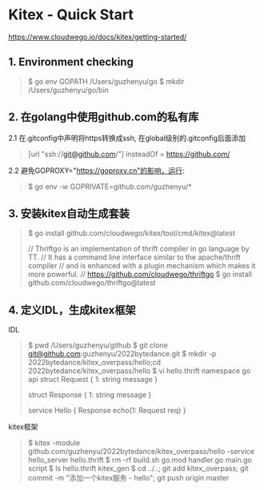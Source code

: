# Kitex - Quick Start

https://www.cloudwego.io/docs/kitex/getting-started/

## 1. Environment checking
> $ go env GOPATH
> /Users/guzhenyu/go
> $ mkdir /Users/guzhenyu/go/bin

## 2. 在golang中使用github.com的私有库
2.1 在.gitconfig中声明将https转换成ssh, 在global级别的.gitconfig后面添加
> [url "ssh://git@github.com/"]
>         insteadOf = https://github.com/

2.2 避免GOPROXY="https://goproxy.cn"的影响，运行:
> $ go env -w GOPRIVATE=github.com/guzhenyu/*


## 3. 安装kitex自动生成套装

> $ go install github.com/cloudwego/kitex/tool/cmd/kitex@latest
>
> // Thriftgo is an implementation of thrift compiler in go language by TT.
> // It has a command line interface similar to the apache/thrift compiler
> // and is enhanced with a plugin mechanism which makes it more powerful.
> // https://github.com/cloudwego/thriftgo
> $ go install github.com/cloudwego/thriftgo@latest

## 4. 定义IDL，生成kitex框架

IDL
> $ pwd
> /Users/guzhenyu/github
> $ git clone git@github.com:guzhenyu/2022bytedance.git
> $ mkdir -p 2022bytedance/kitex_overpass/hello;cd 2022bytedance/kitex_overpass/hello
> $ vi hello.thrift
> namespace go api
> struct Request {
>         1: string message
> }
>
> struct Response {
>         1: string message
> }
>
> service Hello {
>     Response echo(1: Request req)
> }

kitex框架
> $ kitex -module github.com/guzhenyu/2022bytedance/kitex_overpass/hello -service hello_server hello.thrift
> $ rm -rf build.sh go.mod handler.go main.go script
> $ ls
> hello.thrift  kitex_gen
> $ cd ../..; git add kitex_overpass; git commit -m "添加一个kitex服务 - hello"; git push origin master
